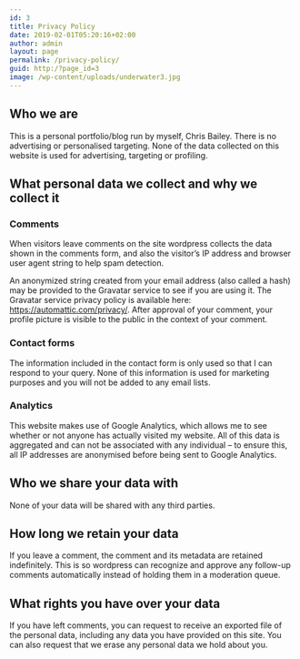 ```yaml
---
id: 3
title: Privacy Policy
date: 2019-02-01T05:20:16+02:00
author: admin
layout: page
permalink: /privacy-policy/
guid: http:/?page_id=3
image: /wp-content/uploads/underwater3.jpg
---
```

## Who we are

This is a personal portfolio/blog run by myself, Chris Bailey. There is no advertising or personalised targeting. None of the data collected on this website is used for advertising, targeting or profiling.

## What personal data we collect and why we collect it

### Comments

When visitors leave comments on the site wordpress collects the data shown in the comments form, and also the visitor’s IP address and browser user agent string to help spam detection.

An anonymized string created from your email address (also called a hash) may be provided to the Gravatar service to see if you are using it. The Gravatar service privacy policy is available here: https://automattic.com/privacy/. After approval of your comment, your profile picture is visible to the public in the context of your comment.

### Contact forms

The information included in the contact form is only used so that I can respond to your query. None of this information is used for marketing purposes and you will not be added to any email lists.

### Analytics

This website makes use of Google Analytics, which allows me to see whether or not anyone has actually visited my website. All of this data is aggregated and can not be associated with any individual &#8211; to ensure this, all IP addresses are anonymised before being sent to Google Analytics. 

## Who we share your data with

None of your data will be shared with any third parties.

## How long we retain your data

If you leave a comment, the comment and its metadata are retained indefinitely. This is so wordpress can recognize and approve any follow-up comments automatically instead of holding them in a moderation queue.

## What rights you have over your data

If you have left comments, you can request to receive an exported file of the personal data, including any data you have provided on this site. You can also request that we erase any personal data we hold about you.